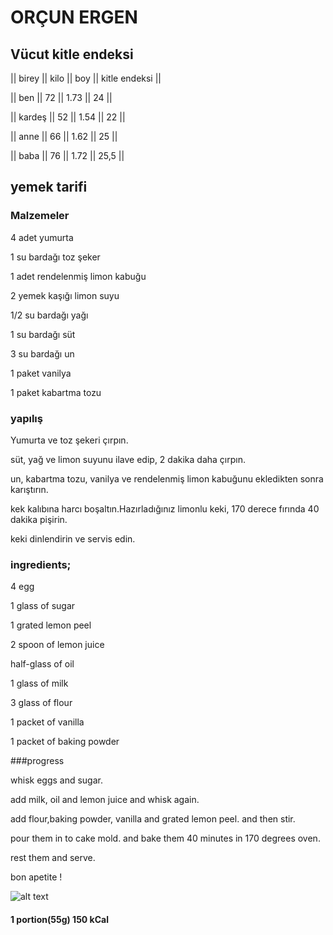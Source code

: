# ORÇUN ERGEN 

## Vücut kitle endeksi

||  birey  || kilo ||  boy   || kitle endeksi ||
             
||   ben   ||  72  ||  1.73  ||      24       ||

|| kardeş  ||  52  ||  1.54  ||      22       ||

||  anne   ||  66  ||  1.62  ||      25       ||

||  baba   ||  76  ||  1.72  ||     25,5      ||

## yemek tarifi

### Malzemeler
4 adet yumurta

1 su bardağı toz şeker

1 adet rendelenmiş limon kabuğu

2 yemek kaşığı limon suyu

1/2 su bardağı yağı

1 su bardağı süt

3 su bardağı un

1 paket vanilya

1 paket kabartma tozu

### yapılış

Yumurta ve toz şekeri çırpın.

süt, yağ ve limon suyunu ilave edip, 2 dakika daha çırpın.

un, kabartma tozu, vanilya ve rendelenmiş limon kabuğunu ekledikten sonra karıştırın.

kek kalıbına harcı boşaltın.Hazırladığınız limonlu keki, 170 derece fırında 40 dakika pişirin.

keki dinlendirin ve servis edin.

### ingredients;

4 egg

1 glass of sugar

1 grated lemon peel

2 spoon of lemon juice

half-glass of oil

1 glass of milk

3 glass of flour

1 packet of vanilla

1 packet of baking powder

###progress

whisk eggs and sugar.

add milk, oil and lemon juice and whisk again.

add flour,baking powder, vanilla and grated lemon peel. and then stir.

pour them in to cake mold. and bake them 40 minutes in 170 degrees oven.

rest them and serve.

bon apetite !

![alt text](https://images.app.goo.gl/qusBP412CvSU6iRP7)

#### 1 portion(55g) 150 kCal
